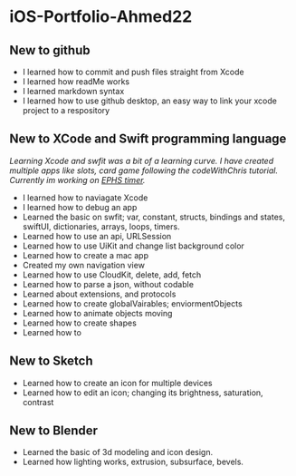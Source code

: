 # iOS-Portfolio-Ahmed22

## New to github
* I learned how to commit and push files straight from Xcode
* I learned how readMe works
* I learned markdown syntax
* I learned how to use github desktop, an easy way to link your xcode project to a respository
## New to XCode and Swift programming language
*Learning Xcode and swfit was a bit of a learning curve. I have created multiple apps like slots, card game following the codeWithChris tutorial. Currently im working on [EPHS timer](https://github.com/BillA-Dev/EPHS).*
* I learned how to naviagate Xcode
* I learned how to debug an app
* Learned the basic on swfit; var, constant, structs, bindings and states, swiftUI, dictionaries, arrays, loops, timers.
* Learned how to use an api, URLSession
* Learned how to use UiKit and change list background color
* Learned how to create a mac app
* Created my own navigation view
* Learned how to use CloudKit, delete, add, fetch
* Learned how to parse a json, without codable
* Learned about extensions, and protocols
* Learned how to create globalVairables; enviormentObjects
* Learned how to animate objects moving
* Learned how to create shapes
* Learned how to 
## New to Sketch
* Learned how to create an icon for multiple devices
* Learned how to edit an icon; changing its brightness, saturation, contrast
## New to Blender
* Learned the basic of 3d modeling and icon design. 
* Learned how lighting works, extrusion, subsurface, bevels.
